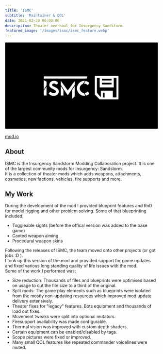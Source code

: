 ```yaml
---
title: 'ISMC'
subtitle: 'Maintainer & QOL'
date: 2021-02-30 00:00:00
description: Theater overhaul for Insurgency Sandstorm
featured_image: '/images/ismc/ismc_feature.webp'
---
```


![](/images/ismc/ismc_feature.webp)


<a href="https://mod.io/g/insurgencysandstorm/m/ismcmod1" class="button button--large" style="padding:0px,10px;">mod.io</a>

## About

ISMC is the Insurgency Sandstorm Modding Collaboration project. It is one of the largest community mods for Insurgency: Sandstorm.  
It is a collection of theater mods which adds weapons, attachments, cosmetics, new factions, vehicles, fire supports and more.

## My Work

During the development of the mod I provided blueprint features and RnD for model rigging and other problem solving. Some of that blueprinting included;
* Toggleable sights )before the offical version was added to the base game)
* Canted weapon aiming
* Procedural weapon skins

Following the releases of ISMC, the team moved onto other projects (or got jobs :D ).  
I took up this version of the mod and provided support for game updates and fixed various long standing quality of life issues with the mod.  
Some of the work I performed was;

* Size reduction: Thousands of files and blueprints were optimised based on usage to cut the file size to a third of the original.
* Split mods: The game play elements such as blueprints were isolated from the mostly non-updating resources which improved mod update delivery extensively.
* Theater fixes for "legacy" features. Bots equipment and thousands of load out fixes.
* Movement tweaks were split into optional mutators.
* Firesupport availability was made configurable.
* Thermal vision was improved with custom depth shaders.
* Certain equipment can be enabled/disabled by tags.
* Scope pictures were fixed or improved.
* Many small QOL features like repeated commander voicelines were muted.